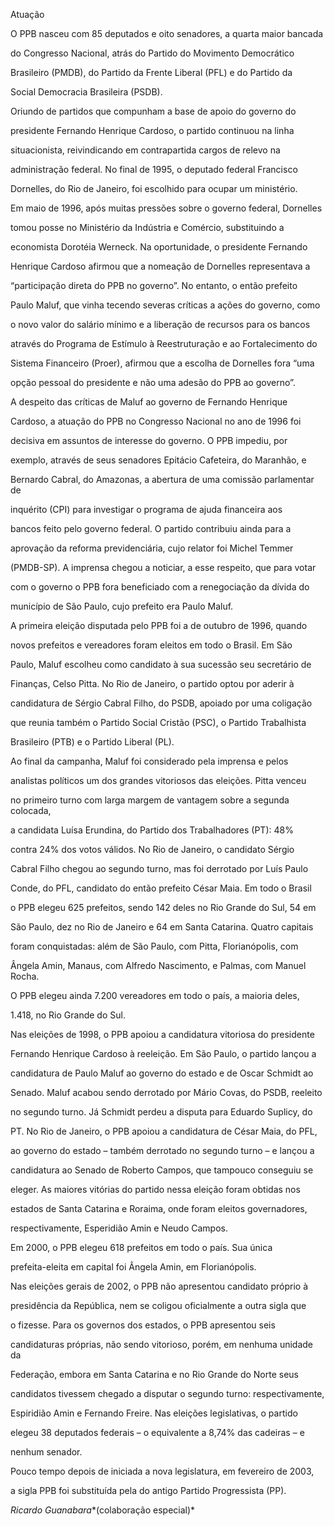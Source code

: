 

Atuação



O PPB nasceu com 85 deputados e oito senadores, a quarta maior bancada

do Congresso Nacional, atrás do Partido do Movimento Democrático

Brasileiro (PMDB), do Partido da Frente Liberal (PFL) e do Partido da

Social Democracia Brasileira (PSDB).



Oriundo de partidos que compunham a base de apoio do governo do

presidente Fernando Henrique Cardoso, o partido continuou na linha

situacionista, reivindicando em contrapartida cargos de relevo na

administração federal. No final de 1995, o deputado federal Francisco

Dornelles, do Rio de Janeiro, foi escolhido para ocupar um ministério.

Em maio de 1996, após muitas pressões sobre o governo federal, Dornelles

tomou posse no Ministério da Indústria e Comércio, substituindo a

economista Dorotéia Werneck. Na oportunidade, o presidente Fernando

Henrique Cardoso afirmou que a nomeação de Dornelles representava a

“participação direta do PPB no governo”. No entanto, o então prefeito

Paulo Maluf, que vinha tecendo severas críticas a ações do governo, como

o novo valor do salário mínimo e a liberação de recursos para os bancos

através do Programa de Estímulo à Reestruturação e ao Fortalecimento do

Sistema Financeiro (Proer), afirmou que a escolha de Dornelles fora “uma

opção pessoal do presidente e não uma adesão do PPB ao governo”.



A despeito das críticas de Maluf ao governo de Fernando Henrique

Cardoso, a atuação do PPB no Congresso Nacional no ano de 1996 foi

decisiva em assuntos de interesse do governo. O PPB impediu, por

exemplo, através de seus senadores Epitácio Cafeteira, do Maranhão, e

Bernardo Cabral, do Amazonas, a abertura de uma comissão parlamentar de

inquérito (CPI) para investigar o programa de ajuda financeira aos

bancos feito pelo governo federal. O partido contribuiu ainda para a

aprovação da reforma previdenciária, cujo relator foi Michel Temmer

(PMDB-SP). A imprensa chegou a noticiar, a esse respeito, que para votar

com o governo o PPB fora beneficiado com a renegociação da dívida do

município de São Paulo, cujo prefeito era Paulo Maluf.



A primeira eleição disputada pelo PPB foi a de outubro de 1996, quando

novos prefeitos e vereadores foram eleitos em todo o Brasil. Em São

Paulo, Maluf escolheu como candidato à sua sucessão seu secretário de

Finanças, Celso Pitta. No Rio de Janeiro, o partido optou por aderir à

candidatura de Sérgio Cabral Filho, do PSDB, apoiado por uma coligação

que reunia também o Partido Social Cristão (PSC), o Partido Trabalhista

Brasileiro (PTB) e o Partido Liberal (PL).



Ao final da campanha, Maluf foi considerado pela imprensa e pelos

analistas políticos um dos grandes vitoriosos das eleições. Pitta venceu

no primeiro turno com larga margem de vantagem sobre a segunda colocada,

a candidata Luísa Erundina, do Partido dos Trabalhadores (PT): 48%

contra 24% dos votos válidos. No Rio de Janeiro, o candidato Sérgio

Cabral Filho chegou ao segundo turno, mas foi derrotado por Luís Paulo

Conde, do PFL, candidato do então prefeito César Maia. Em todo o Brasil

o PPB elegeu 625 prefeitos, sendo 142 deles no Rio Grande do Sul, 54 em

São Paulo, dez no Rio de Janeiro e 64 em Santa Catarina. Quatro capitais

foram conquistadas: além de São Paulo, com Pitta, Florianópolis, com

Ângela Amin, Manaus, com Alfredo Nascimento, e Palmas, com Manuel Rocha.

O PPB elegeu ainda 7.200 vereadores em todo o país, a maioria deles,

1.418, no Rio Grande do Sul.



Nas eleições de 1998, o PPB apoiou a candidatura vitoriosa do presidente

Fernando Henrique Cardoso à reeleição. Em São Paulo, o partido lançou a

candidatura de Paulo Maluf ao governo do estado e de Oscar Schmidt ao

Senado. Maluf acabou sendo derrotado por Mário Covas, do PSDB, reeleito

no segundo turno. Já Schmidt perdeu a disputa para Eduardo Suplicy, do

PT. No Rio de Janeiro, o PPB apoiou a candidatura de César Maia, do PFL,

ao governo do estado – também derrotado no segundo turno – e lançou a

candidatura ao Senado de Roberto Campos, que tampouco conseguiu se

eleger. As maiores vitórias do partido nessa eleição foram obtidas nos

estados de Santa Catarina e Roraima, onde foram eleitos governadores,

respectivamente, Esperidião Amin e Neudo Campos.



Em 2000, o PPB elegeu 618 prefeitos em todo o país. Sua única

prefeita-eleita em capital foi Ângela Amin, em Florianópolis.



Nas eleições gerais de 2002, o PPB não apresentou candidato próprio à

presidência da República, nem se coligou oficialmente a outra sigla que

o fizesse. Para os governos dos estados, o PPB apresentou seis

candidaturas próprias, não sendo vitorioso, porém, em nenhuma unidade da

Federação, embora em Santa Catarina e no Rio Grande do Norte seus

candidatos tivessem chegado a disputar o segundo turno: respectivamente,

Espiridião Amin e Fernando Freire. Nas eleições legislativas, o partido

elegeu 38 deputados federais – o equivalente a 8,74% das cadeiras – e

nenhum senador.



Pouco tempo depois de iniciada a nova legislatura, em fevereiro de 2003,

a sigla PPB foi substituída pela do antigo Partido Progressista (PP).



*Ricardo Guanabara**(colaboração especial)*




